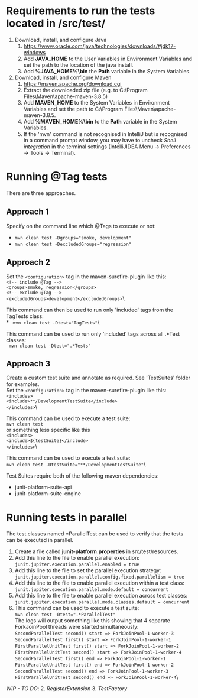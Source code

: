 # Requirements to run the tests located in /src/test/
1. Download, install, and configure Java
   1. https://www.oracle.com/java/technologies/downloads/#jdk17-windows
   2. Add **JAVA_HOME** to the User Variables in Environment Variables and set the path to the location of the java install.
   3. Add **%JAVA_HOME%\bin** the **Path** variable in the System Variables.
2. Download, install, and configure Maven 
   1. https://maven.apache.org/download.cgi
   2. Extract the downloaded zip file (e.g. to C:\Program Files\Maven\apache-maven-3.8.5)
   3. Add **MAVEN_HOME** to the System Variables in Environment Variables and set the path to C:\Program Files\Maven\apache-maven-3.8.5.
   4. Add **%MAVEN_HOME%\bin** to the **Path** variable in the System Variables.
   5. If the 'mvn' command is not recognised in IntelliJ but is recognised in a command prompt window, you may have to uncheck _Shell integration_ in
the terminal settings (IntelliJIDEA Menu -> Preferences -> Tools -> Terminal).
# Running @Tag tests
   There are three approaches.
## Approach 1
Specify on the command line which @Tags to execute or not:
   * `mvn clean test -Dgroups="smoke, development"`
   * `mvn clean test -DexcludedGroups="regression"`
## Approach 2
Set the `<configuration>` tag in the maven-surefire-plugin like this:\
   `<!-- include @Tag -->`\
   `<groups>smoke, regression</groups>`\
   `<!-- exclude @Tag -->`\
   `<excludedGroups>development</excludedGroups>`\

This command can then be used to run only 'included' tags from the TagTests class:\
     * ` mvn clean test -Dtest="TagTests"`\

This command can be used to run only 'included' tags across all .*Test classes:\
` mvn clean test -Dtest=".*Tests"`
## Approach 3 
Create a custom test suite and annotate as required. See 'TestSuites' folder for examples.\
Set the `<configuration>` tag in the maven-surefire-plugin like this:\
`<includes>`\
`<include>**/DevelopmentTestSuite</include>`\
`</includes>`\

This command can be used to execute a test suite:\
`mvn clean test`\
or something less specific like this\
`<includes>`\
`<include>${testSuite}</include>`\
`</includes>`\

This command can be used to execute a test suite:\
`mvn clean test -DtestSuite="**/DevelopmentTestSuite"`\

Test Suites require both of the following maven dependencies:
* junit-platform-suite-api
* junit-platform-suite-engine

# Running tests in parallel
The test classes named *ParallelTest can be used to verify that the tests can be executed in parallel.
1. Create a file called **junit-platform.properties**  in src/test/resources.
2. Add this line to the file to enable parallel execution:\
`junit.jupiter.execution.parallel.enabled = true`
3. Add this line to the file to set the parallel execution strategy:\
`junit.jupiter.execution.parallel.config.fixed.parallelism = true`
4. Add this line to the file to enable parallel execution within a test class:\
`junit.jupiter.execution.parallel.mode.default = concurrent`
5. Add this line to the file to enable parallel execution across test classes:\
`junit.jupiter.execution.parallel.mode.classes.default = concurrent`
6. This command can be used to execute a test suite:\
   `mvn clean test -Dtest=".*ParallelTest"`\
The logs will output something like this showing that 4 separate ForkJoinPool threads were started simultaneously:\
`SecondParallelTest second() start => ForkJoinPool-1-worker-3`\
`SecondParallelTest first() start => ForkJoinPool-1-worker-1`\
`FirstParallelUnitTest first() start => ForkJoinPool-1-worker-2`\
`FirstParallelUnitTest second() start => ForkJoinPool-1-worker-4`\
`SecondParallelTest first() end => ForkJoinPool-1-worker-1`\
`FirstParallelUnitTest first() end => ForkJoinPool-1-worker-2`\
`SecondParallelTest second() end => ForkJoinPool-1-worker-3`\
`FirstParallelUnitTest second() end => ForkJoinPool-1-worker-4`\

_WIP - TO DO_:
2. _RegisterExtension_
3. _TestFactory_


